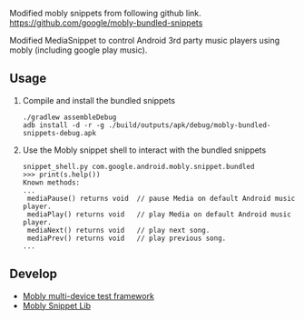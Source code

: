 Modified mobly snippets from following github link.
https://github.com/google/mobly-bundled-snippets

Modified MediaSnippet to control Android 3rd party music players using mobly
(including google play music).

## Usage

1.  Compile and install the bundled snippets

        ./gradlew assembleDebug
        adb install -d -r -g ./build/outputs/apk/debug/mobly-bundled-snippets-debug.apk

1.  Use the Mobly snippet shell to interact with the bundled snippets

        snippet_shell.py com.google.android.mobly.snippet.bundled
        >>> print(s.help())
        Known methods:
        ...
         mediaPause() returns void  // pause Media on default Android music player.
         mediaPlay() returns void   // play Media on default Android music player.
         mediaNext() returns void   // play next song.
         mediaPrev() returns void   // play previous song.
        ...
        
## Develop

  * [Mobly multi-device test framework](http://github.com/google/mobly)
  * [Mobly Snippet Lib](http://github.com/google/mobly-snippet-lib)
